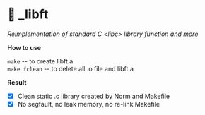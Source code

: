 # :wave: _libft

*Reimplementation of standard C &lt;libc> library function and more*

**How to use**

```make``` -- to create libft.a   
```make fclean``` -- to delete all .o file and libft.a

**Result**

- [x] Clean static .c library created by Norm and Makefile
- [x] No segfault, no leak memory, no re-link Makefile
